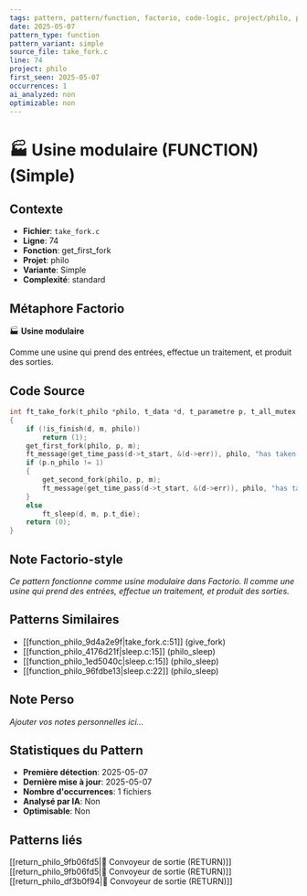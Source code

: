 ```yaml
---
tags: pattern, pattern/function, factorio, code-logic, project/philo, pattern/variant/simple
date: 2025-05-07
pattern_type: function
pattern_variant: simple
source_file: take_fork.c
line: 74
project: philo
first_seen: 2025-05-07
occurrences: 1
ai_analyzed: non
optimizable: non
---
```


# 🏭 Usine modulaire (FUNCTION) (Simple)

## Contexte
- **Fichier**: `take_fork.c`
- **Ligne**: 74
- **Fonction**: get_first_fork
- **Projet**: philo
- **Variante**: Simple
- **Complexité**: standard

## Métaphore Factorio
🏭 **Usine modulaire**

Comme une usine qui prend des entrées, effectue un traitement, et produit des sorties.

## Code Source
```c
int	ft_take_fork(t_philo *philo, t_data *d, t_parametre p, t_all_mutex m)
{
	if (!is_finish(d, m, philo))
		return (1);
	get_first_fork(philo, p, m);
	ft_message(get_time_pass(d->t_start, &(d->err)), philo, "has taken a fork 1 (faudra retirer le 1 et 2)", m);
	if (p.n_philo != 1)
	{
		get_second_fork(philo, p, m);
		ft_message(get_time_pass(d->t_start, &(d->err)), philo, "has taken a fork 2", m);
	}
	else
		ft_sleep(d, m, p.t_die);
	return (0);
}
```

## Note Factorio-style
*Ce pattern fonctionne comme usine modulaire dans Factorio. Il comme une usine qui prend des entrées, effectue un traitement, et produit des sorties.*

## Patterns Similaires
- [[function_philo_9d4a2e9f|take_fork.c:51]] (give_fork)
- [[function_philo_4176d21f|sleep.c:15]] (philo_sleep)
- [[function_philo_1ed5040c|sleep.c:15]] (philo_sleep)
- [[function_philo_96fdbe13|sleep.c:22]] (philo_sleep)

## Note Perso
*Ajouter vos notes personnelles ici...*

## Statistiques du Pattern
- **Première détection**: 2025-05-07
- **Dernière mise à jour**: 2025-05-07
- **Nombre d'occurrences**: 1 fichiers
- **Analysé par IA**: Non
- **Optimisable**: Non

## Patterns liés
[[return_philo_9fb06fd5|🚚 Convoyeur de sortie (RETURN)]]
[[return_philo_9fb06fd5|🚚 Convoyeur de sortie (RETURN)]]
[[return_philo_df3b0f94|🚚 Convoyeur de sortie (RETURN)]]
